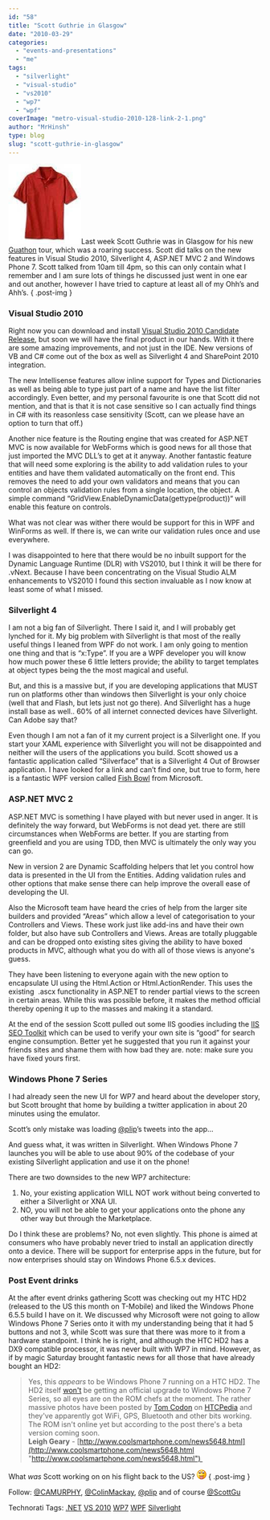 ```yaml
---
id: "58"
title: "Scott Guthrie in Glasgow"
date: "2010-03-29"
categories: 
  - "events-and-presentations"
  - "me"
tags: 
  - "silverlight"
  - "visual-studio"
  - "vs2010"
  - "wp7"
  - "wpf"
coverImage: "metro-visual-studio-2010-128-link-2-1.png"
author: "MrHinsh"
type: blog
slug: "scott-guthrie-in-glasgow"
---
```


![redshirt[1]](images/ScottGuthrieinGlagsow_8765-redshirt1_-3-2.jpg)Last week Scott Guthrie was in Glasgow for his new [Guathon](http://developerdeveloperdeveloper.com/guglas/) tour, which was a roaring success. Scott did talks on the new features in Visual Studio 2010, Silverlight 4, ASP.NET MVC 2 and Windows Phone 7. Scott talked from 10am till 4pm, so this can only contain what I remember and I am sure lots of things he discussed just went in one ear and out another, however I have tried to capture at least all of my Ohh’s and Ahh’s.
{ .post-img }

### Visual Studio 2010

Right now you can download and install [Visual Studio 2010 Candidate Release](http://msdn.microsoft.com/en-us/vstudio/dd582936.aspx), but soon we will have the final product in our hands. With it there are some amazing improvements, and not just in the IDE. New versions of VB and C# come out of the box as well as Silverlight 4 and SharePoint 2010 integration.

The new Intellisense features allow inline support for Types and Dictionaries as well as being able to type just part of a name and have the list filter accordingly. Even better, and my personal favourite is one that Scott did not mention, and that is that it is not case sensitive so I can actually find things in C# with its reasonless case sensitivity (Scott, can we please have an option to turn that off.)

Another nice feature is the Routing engine that was created for ASP.NET MVC is now available for WebForms which is good news for all those that just imported the MVC DLL’s to get at it anyway. Another fantastic feature that will need some exploring is the ability to add validation rules to your entities and have them validated automatically on the front end. This removes the need to add your own validators and means that you can control an objects validation rules from a single location, the object. A simple command “GridView.EnableDynamicData(gettype(product))“ will enable this feature on controls.

What was not clear was wither there would be support for this in WPF and WinForms as well. If there is, we can write our validation rules once and use everywhere.

I was disappointed to here that there would be no inbuilt support for the Dynamic Language Runtime (DLR) with VS2010, but I think it will be there for .vNext. Because I have been concentrating on the Visual Studio ALM enhancements to VS2010 I found this section invaluable as I now know at least some of what I missed.

### Silverlight 4

I am not a big fan of Silverlight. There I said it, and I will probably get lynched for it. My big problem with Silverlight is that most of the really useful things I leaned from WPF do not work. I am only going to mention one thing and that is “x:Type”. If you are a WPF developer you will know how much power these 6 little letters provide; the ability to target templates at object types being the the most magical and useful.

But, and this is a massive but, if you are developing applications that MUST run on platforms other than windows then Silverlight is your only choice (well that and Flash, but lets just not go there). And Silverlight has a huge install base as well.. 60% of all internet connected devices have Silverlight. Can Adobe say that?

Even though I am not a fan of it my current project is a Silverlight one. If you start your XAML experience with Silverlight you will not be disappointed and neither will the users of the applications you build. Scott showed us a fantastic application called “Silverface” that is a Silverlight 4 Out of Browser application. I have looked for a link and can’t find one, but true to form, here is a fantastic WPF version called [Fish Bowl](http://www.fishbowlclient.com/) from Microsoft.

### ASP.NET MVC 2

ASP.NET MVC is something I have played with but never used in anger. It is definitely the way forward, but WebForms is not dead yet. there are still circumstances when WebForms are better. If you are starting from greenfield and you are using TDD, then MVC is ultimately the only way you can go.

New in version 2 are Dynamic Scaffolding helpers that let you control how data is presented in the UI from the Entities. Adding validation rules and other options that make sense there can help improve the overall ease of developing the UI.

Also the Microsoft team have heard the cries of help from the larger site builders and provided “Areas” which allow a level of categorisation to your Controllers and Views. These work just like add-ins and have their own folder, but also have sub Controllers and Views. Areas are totally pluggable and can be dropped onto existing sites giving the ability to have boxed products in MVC, although what you do with all of those views is anyone's guess.

They have been listening to everyone again with the new option to encapsulate UI using the Html.Action or Html.ActionRender. This uses the existing  .ascx functionality in ASP.NET to render partial views to the screen in certain areas. While this was possible before, it makes the method official thereby opening it up to the masses and making it a standard.

At the end of the session Scott pulled out some IIS goodies including the [IIS SEO Toolkit](http://www.iis.net/expand/SEOToolkit) which can be used to verify your own site is “good” for search engine consumption. Better yet he suggested that you run it against your friends sites and shame them with how bad they are. note: make sure you have fixed yours first.

### Windows Phone 7 Series

I had already seen the new UI for WP7 and heard about the developer story, but Scott brought that home by building a twitter application in about 20 minutes using the emulator.

Scott’s only mistake was loading [@plip](http://twitter.com/plip)’s tweets into the app…

And guess what, it was written in Silverlight. When Windows Phone 7 launches you will be able to use about 90% of the codebase of your existing Silverlight application and use it on the phone!

There are two downsides to the new WP7 architecture:

1. No, your existing application WILL NOT work without being converted to either a Silverlight or XNA UI.
2. NO, you will not be able to get your applications onto the phone any other way but through the Marketplace.

Do I think these are problems? No, not even slightly. This phone is aimed at consumers who have probably never tried to install an application directly onto a device. There will be support for enterprise apps in the future, but for now enterprises should stay on Windows Phone 6.5.x devices.

### Post Event drinks

At the after event drinks gathering Scott was checking out my HTC HD2 (released to the US this month on T-Mobile) and liked the Windows Phone 6.5.5 build I have on it. We discussed why Microsoft were not going to allow Windows Phone 7 Series onto it with my understanding being that it had 5 buttons and not 3, while Scott was sure that there was more to it from a hardware standpoint. I think he is right, and although the HTC HD2 has a DX9 compatible processor, it was never built with WP7 in mind. However, as if by magic Saturday brought fantastic news for all those that have already bought an HD2:

> Yes, this _appears_ to be Windows Phone 7 running on a HTC HD2. The HD2 itself [won't](http://www.coolsmartphone.com/news5567.html) be getting an official upgrade to Windows Phone 7 Series, so all eyes are on the ROM chefs at the moment. The rather massive photos have been posted by [Tom Codon](http://htcpedia.com/forum/showthread.php?t=2381) on [HTCPedia](http://htcpedia.com/forum/showthread.php?t=2381) and they've apparently got WiFi, GPS, Bluetooth and other bits working. The ROM isn't online yet but according to the post there's a beta version coming soon.  
> **Leigh Geary** - [http://www.coolsmartphone.com/news5648.html](http://www.coolsmartphone.com/news5648.html "http://www.coolsmartphone.com/news5648.html") 

What _was_ Scott working on on his flight back to the US? ![Tongue out](images/ScottGuthrieinGlagsow_8765-wlEmoticon-tongueout_2-1-3.png)
{ .post-img }

Follow: [@CAMURPHY](http://twitter.com/CAMURPHY "http://twitter.com/CAMURPHY"), [@ColinMackay](http://twitter.com/ColinMackay "http://twitter.com/ColinMackay"), [@plip](http://twitter.com/plip "http://twitter.com/plip") and of course [@ScottGu](http://twitter.com/ScottGu)

Technorati Tags: [.NET](http://technorati.com/tags/.NET) [VS 2010](http://technorati.com/tags/VS+2010) [WP7](http://technorati.com/tags/WP7) [WPF](http://technorati.com/tags/WPF) [Silverlight](http://technorati.com/tags/Silverlight)



